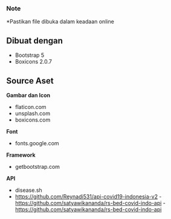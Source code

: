 ### Note

\*Pastikan file dibuka dalam keadaan online

## Dibuat dengan

- Bootstrap 5
- Boxicons 2.0.7

## Source Aset

**Gambar dan Icon**

- flaticon.com
- unsplash.com
- boxicons.com

**Font**

- fonts.google.com

**Framework**

- getbootstrap.com

**API**

- disease.sh
- https://github.com/Reynadi531/api-covid19-indonesia-v2 -https://github.com/satyawikananda/rs-bed-covid-indo-api -https://github.com/satyawikananda/rs-bed-covid-indo-api
